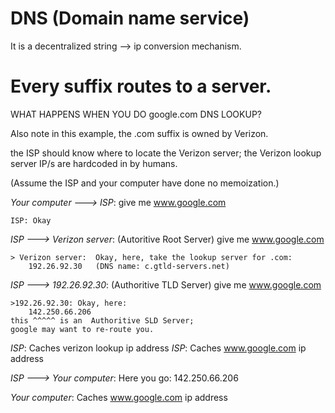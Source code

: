 
# DNS (Domain name service)

It is a decentralized  string --> ip  conversion mechanism.




# Every suffix routes to a server.
WHAT HAPPENS WHEN YOU DO   google.com   DNS LOOKUP?


Also note in this example, the .com suffix is owned by Verizon.

the ISP should know where to locate the Verizon server; 
the Verizon lookup server IP/s are hardcoded in by humans.

(Assume the ISP and your computer have done no memoization.)



_Your computer ---> ISP_:
    give me  www.google.com
    
    ISP: Okay


_ISP ---> Verizon server_:   (Autoritive Root Server)
    give me  www.google.com
    
    > Verizon server:  Okay, here, take the lookup server for .com:
        192.26.92.30   (DNS name: c.gtld-servers.net)


_ISP ---> 192.26.92.30_:    (Authoritive TLD Server)
    give me www.google.com
    
    >192.26.92.30: Okay, here:
        142.250.66.206   
    this ^^^^^ is an  Authoritive SLD Server;
    google may want to re-route you.




_ISP_:  Caches verizon lookup ip address
_ISP_:  Caches www.google.com ip address



_ISP ---> Your computer_:
    Here you go:  142.250.66.206


_Your computer_:  Caches www.google.com ip address


